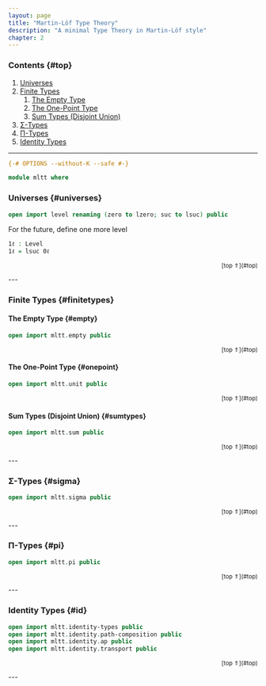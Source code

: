 ```yaml
---
layout: page
title: "Martin-Löf Type Theory"
description: "A minimal Type Theory in Martin-Löf style"
chapter: 2
---
```


### Contents {#top}

1. [Universes](#universes)
1. [Finite Types](#finitetypes)
   1. [The Empty Type](#empty)
   1. [The One-Point Type](#onepoint)
   1. [Sum Types (Disjoint Union)](#sumtypes)
1. [Σ-Types](#sigma)
1. [Π-Types](#pi)
1. [Identity Types](#id)

--------------------------------------------------------

```agda
{-# OPTIONS --without-K --safe #-}

module mltt where
```

### Universes {#universes}

```agda
open import level renaming (zero to lzero; suc to lsuc) public
```
For the future, define one more level
```agda
1ℓ : Level
1ℓ = lsuc 0ℓ
```

<p style="font-size: smaller; text-align: right">[top ⇑](#top)</p>
---

### Finite Types {#finitetypes}

#### The Empty Type {#empty}

```agda
open import mltt.empty public
```
<p style="font-size: smaller; text-align: right">[top ⇑](#top)</p>

#### The One-Point Type {#onepoint}

```agda
open import mltt.unit public
```
<p style="font-size: smaller; text-align: right">[top ⇑](#top)</p>


#### Sum Types (Disjoint Union) {#sumtypes}

```agda
open import mltt.sum public
```

<p style="font-size: smaller; text-align: right">[top ⇑](#top)</p>
---

### Σ-Types {#sigma}

```agda
open import mltt.sigma public
```

<p style="font-size: smaller; text-align: right">[top ⇑](#top)</p>
---

### Π-Types {#pi}

```agda
open import mltt.pi public
```

<p style="font-size: smaller; text-align: right">[top ⇑](#top)</p>
---

### Identity Types {#id}

```agda
open import mltt.identity-types public
open import mltt.identity.path-composition public
open import mltt.identity.ap public
open import mltt.identity.transport public
```
<p style="font-size: smaller; text-align: right">[top ⇑](#top)</p>
---
